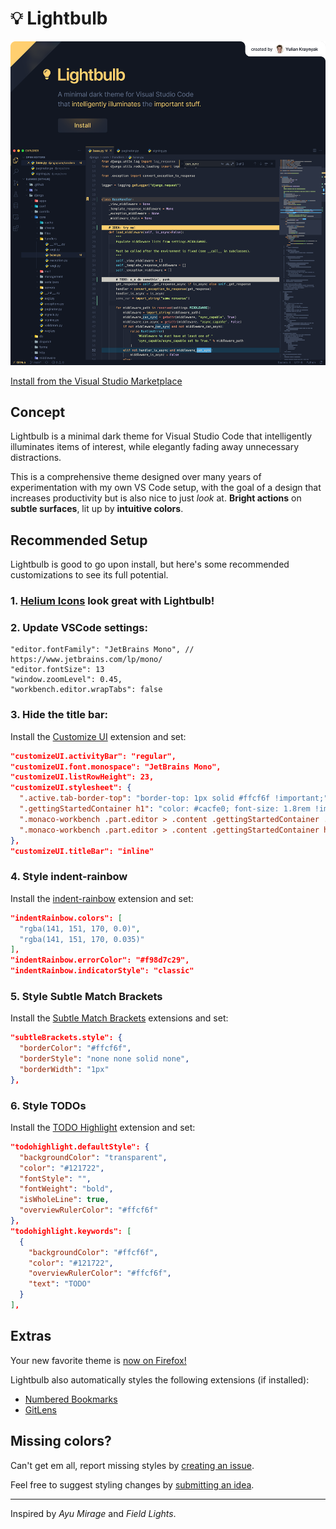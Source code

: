 # 💡 Lightbulb

<a href="https://marketplace.visualstudio.com/items?itemName=ykray.lightbulb">
    <img src="assets/showcase-2.png" width="1600px"/>
</a>

<br/>

[Install from the Visual Studio Marketplace](https://marketplace.visualstudio.com/items?itemName=ykray.lightbulb)

## Concept

Lightbulb is a minimal dark theme for Visual Studio Code that intelligently illuminates items of interest, while elegantly fading away unnecessary distractions.

This is a comprehensive theme designed over many years of experimentation with my own VS Code setup, with the goal of a design that increases productivity but is also nice to just _look_ at. **Bright actions** on **subtle surfaces**, lit up by **intuitive colors**.

## Recommended Setup

Lightbulb is good to go upon install, but here's some recommended customizations to see its full potential.

### 1. [Helium Icons](https://marketplace.visualstudio.com/items?itemName=helgardrichard.helium-icon-theme) look great with Lightbulb!

### 2. Update VSCode settings:

```jsonc
"editor.fontFamily": "JetBrains Mono", // https://www.jetbrains.com/lp/mono/
"editor.fontSize": 13
"window.zoomLevel": 0.45,
"workbench.editor.wrapTabs": false
```

### 3. Hide the title bar:

Install the [Customize UI](https://marketplace.visualstudio.com/items?itemName=iocave.customize-ui) extension and set:

```json
"customizeUI.activityBar": "regular",
"customizeUI.font.monospace": "JetBrains Mono",
"customizeUI.listRowHeight": 23,
"customizeUI.stylesheet": {
  ".active.tab-border-top": "border-top: 1px solid #ffcf6f !important;",
  ".gettingStartedContainer h1": "color: #cacfe0; font-size: 1.8rem !important; text-transform: lowercase;",
  ".monaco-workbench .part.editor > .content .gettingStartedContainer .description": "font-size: 1rem !important; text-transform: lowercase;",
  ".monaco-workbench .part.editor > .content .gettingStartedContainer h2": "font-size: 1rem !important; text-transform: lowercase;",
},
"customizeUI.titleBar": "inline"
```

### 4. Style indent-rainbow

Install the [indent-rainbow](https://marketplace.visualstudio.com/items?itemName=oderwat.indent-rainbow) extension and set:

```json
"indentRainbow.colors": [
  "rgba(141, 151, 170, 0.0)",
  "rgba(141, 151, 170, 0.035)"
],
"indentRainbow.errorColor": "#f98d7c29",
"indentRainbow.indicatorStyle": "classic"
```

### 5. Style Subtle Match Brackets

Install the [Subtle Match Brackets](https://marketplace.visualstudio.com/items?itemName=rafamel.subtle-brackets) extensions and set:

```json
"subtleBrackets.style": {
  "borderColor": "#ffcf6f",
  "borderStyle": "none none solid none",
  "borderWidth": "1px"
},
```

### 6. Style TODOs

Install the [TODO Highlight](https://marketplace.visualstudio.com/items?itemName=wayou.vscode-todo-highlight) extension and set:

```json
"todohighlight.defaultStyle": {
  "backgroundColor": "transparent",
  "color": "#121722",
  "fontStyle": "",
  "fontWeight": "bold",
  "isWholeLine": true,
  "overviewRulerColor": "#ffcf6f"
},
"todohighlight.keywords": [
  {
    "backgroundColor": "#ffcf6f",
    "color": "#121722",
    "overviewRulerColor": "#ffcf6f",
    "text": "TODO"
  }
],
```

## Extras

Your new favorite theme is [now on Firefox!](https://addons.mozilla.org/en-US/firefox/addon/lightbulb-theme/)

Lightbulb also automatically styles the following extensions (if installed):

- [Numbered Bookmarks](https://marketplace.visualstudio.com/items?itemName=alefragnani.numbered-bookmarks)
- [GitLens](https://marketplace.visualstudio.com/items?itemName=eamodio.gitlens)

## Missing colors?

Can't get em all, report missing styles by [creating an issue](https://github.com/ykray/Lightbulb/issues).

Feel free to suggest styling changes by [submitting an idea](https://github.com/ykray/Lightbulb/discussions/categories/ideas).

---

Inspired by _Ayu Mirage_ and _Field Lights_.
